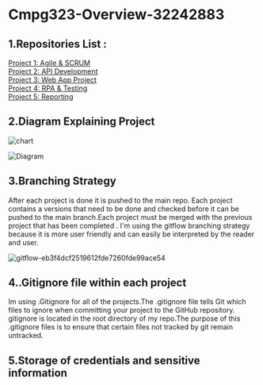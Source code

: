 # Cmpg323-Overview-32242883

## 1.Repositories List :

 <a href ="https://github.com/UliHuss10/Cmpg323-Overview-32242883.git"> Project 1: Agile & SCRUM    </a> <br>
 <a href ="https://github.com/UliHuss10/CMPG323-Project2-32242883.git"> Project 2: API Development </a> <br>
 <a href ="https://github.com/UliHuss10/CMPG323-Project3---32242883.git"> Project 3: Web App Project   </a> <br>
 <a href ="https://github.com/UliHuss10/CMPG323-Project4---32242883.git"> Project 4: RPA & Testing    </a> <br>
 <a href ="https://github.com/UliHuss10/CMPG323-Project-5---32242883.gitt"> Project 5: Reporting    </a>



## 2.Diagram Explaining Project

![chart](https://user-images.githubusercontent.com/103369152/185408365-d465b4eb-6d45-43ca-821c-9c59b259e2f5.png)

![Diagram](https://user-images.githubusercontent.com/103369152/185396183-8bf4f793-4a71-4aa4-8d30-6e92b45ea1ac.png)



## 3.Branching Strategy

After each project is done it is pushed to the main repo. Each project contains a versions that need to be done and checked before it can be pushed to the main branch.Each project must be merged with the previous project that has been completed . I'm using the gitflow branching strategy because it is more user friendly and can easily be interpreted by the reader and user. 

![gitflow-eb3f4dcf2519612fde7260fde99ace54](https://user-images.githubusercontent.com/103369152/185399195-25f14ce6-d90b-49d7-ad66-3cbd15486664.png)

## 4..Gitignore file within each project
Im using .Gitignore for all of the projects.The .gitignore file tells Git which files to ignore when committing your project to the GitHub repository. gitignore is located in the root directory of my repo.The purpose of this .gitignore files is to ensure that certain files not tracked by git remain untracked.

## 5.Storage of credentials and sensitive information
